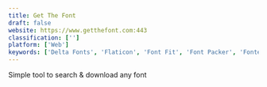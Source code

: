 ```yaml
---
title: Get The Font
draft: false 
website: https://www.getthefont.com:443
classification: ['']
platform: ['Web']
keywords: ['Delta Fonts', 'Flaticon', 'Font Fit', 'Font Packer', 'Fontea', 'Free Icon Pack by ThemeIsle', 'Freepik', 'IcoMoon', 'IconArchive', 'Iconfinder', 'Nucleo', 'Optician Sans', 'Sketch2PDF', 'Streamline icons', 'The Noun Project', 'Typefont']
---
```

Simple tool to search & download any font